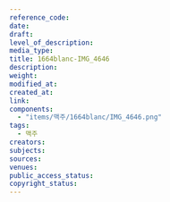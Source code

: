 ```yaml
---
reference_code: 
date: 
draft: 
level_of_description: 
media_type: 
title: 1664blanc-IMG_4646 
description: 
weight: 
modified_at: 
created_at: 
link: 
components: 
  - "items/맥주/1664blanc/IMG_4646.png"
tags: 
  - 맥주
creators: 
subjects: 
sources: 
venues: 
public_access_status: 
copyright_status: 
---
```

